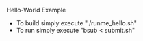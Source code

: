 Hello-World Example
- To build simply execute "./runme_hello.sh"
- To run simply execute "bsub < submit.sh"
